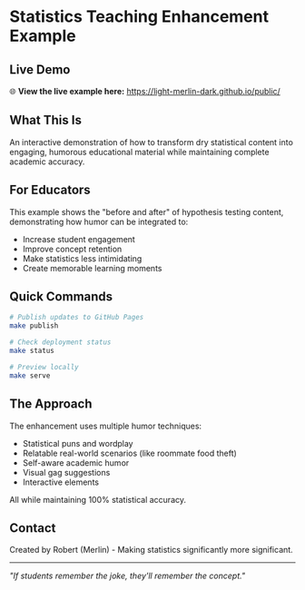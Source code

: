 # Statistics Teaching Enhancement Example

## Live Demo
🌐 **View the live example here:** https://light-merlin-dark.github.io/public/

## What This Is
An interactive demonstration of how to transform dry statistical content into engaging, humorous educational material while maintaining complete academic accuracy.

## For Educators
This example shows the "before and after" of hypothesis testing content, demonstrating how humor can be integrated to:
- Increase student engagement
- Improve concept retention
- Make statistics less intimidating
- Create memorable learning moments

## Quick Commands
```bash
# Publish updates to GitHub Pages
make publish

# Check deployment status
make status

# Preview locally
make serve
```

## The Approach
The enhancement uses multiple humor techniques:
- Statistical puns and wordplay
- Relatable real-world scenarios (like roommate food theft)
- Self-aware academic humor
- Visual gag suggestions
- Interactive elements

All while maintaining 100% statistical accuracy.

## Contact
Created by Robert (Merlin) - Making statistics significantly more significant.

---

*"If students remember the joke, they'll remember the concept."*